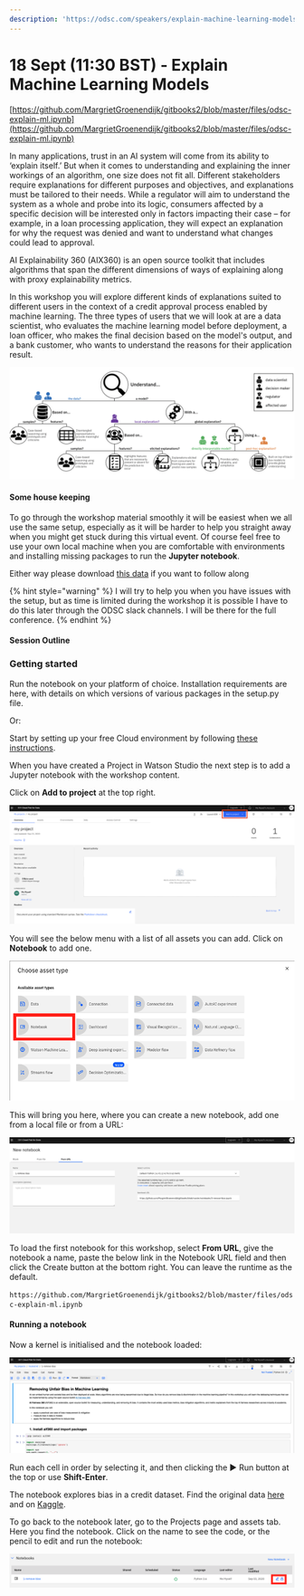 ```yaml
---
description: 'https://odsc.com/speakers/explain-machine-learning-models/'
---
```


# 18 Sept \(11:30 BST\) - Explain Machine Learning Models

[https://github.com/MargrietGroenendijk/gitbooks2/blob/master/files/odsc-explain-ml.ipynb](https://github.com/MargrietGroenendijk/gitbooks2/blob/master/files/odsc-explain-ml.ipynb)

In many applications, trust in an AI system will come from its ability to ‘explain itself.’ But when it comes to understanding and explaining the inner workings of an algorithm, one size does not fit all. Different stakeholders require explanations for different purposes and objectives, and explanations must be tailored to their needs. While a regulator will aim to understand the system as a whole and probe into its logic, consumers affected by a specific decision will be interested only in factors impacting their case – for example, in a loan processing application, they will expect an explanation for why the request was denied and want to understand what changes could lead to approval.

AI Explainability 360 \(AIX360\) is an open source toolkit that includes algorithms that span the different dimensions of ways of explaining along with proxy explainability metrics.

In this workshop you will explore different kinds of explanations suited to different users in the context of a credit approval process enabled by machine learning. The three types of users that we will look at are a data scientist, who evaluates the machine learning model before deployment, a loan officer, who makes the final decision based on the model's output, and a bank customer, who wants to understand the reasons for their application result.

![](.gitbook/assets/tree1.png)

#### 

#### Some house keeping

To go through the workshop material smoothly it will be easiest when we all use the same setup, especially as it will be harder to help you straight away when you might get stuck during this virtual event. Of course feel free to use your own local machine when you are comfortable with environments and installing missing packages to run the **Jupyter notebook**.

Either way please download [this data](https://community.fico.com/s/explainable-machine-learning-challenge?tabset-3158a=2) if you want to follow along

{% hint style="warning" %}
I will try to help you when you have issues with the setup, but as time is limited during the workshop it is possible I have to do this later through the ODSC slack channels. I will be there for the full conference.
{% endhint %}

#### Session Outline

### Getting started

Run the notebook on your platform of choice. Installation requirements are here, with details on which versions of various packages in the setup.py file. 

Or:

Start by setting up your free Cloud environment by following [these instructions](https://margriet-groenendijk.gitbook.io/odsc-2020/untitled).

When you have created a Project in Watson Studio the next step is to add a Jupyter notebook with the workshop content.

Click on **Add to project** at the top right.

![](.gitbook/assets/screenshot-2020-09-15-at-08.55.10.png)

You will see the below menu with a list of all assets you can add. Click on **Notebook** to add one.

![](.gitbook/assets/screenshot-2020-09-03-at-10.56.21.png)

This will bring you here, where you can create a new notebook, add one from a local file or from a URL:

![](.gitbook/assets/screenshot-2020-09-03-at-11.22.15.png)

To load the first notebook for this workshop, select **From URL**, give the notebook a name, paste the below link in the Notebook URL field and then click the Create button at the bottom right. You can leave the runtime as the default.

`https://github.com/MargrietGroenendijk/gitbooks2/blob/master/files/odsc-explain-ml.ipynb`

#### Running a notebook

Now a kernel is initialised and the notebook loaded:

![](.gitbook/assets/screenshot-2020-09-03-at-11.28.05.png)

Run each cell in order by selecting it, and then clicking the ▶︎ Run button at the top or use **Shift-Enter**.

The notebook explores bias in a credit dataset. Find the original data [here](https://archive.ics.uci.edu/ml/datasets/Statlog+%28German+Credit+Data%29) and on [Kaggle](https://www.kaggle.com/uciml/german-credit).

To go back to the notebook later, go to the Projects page and assets tab. Here you find the notebook. Click on the name to see the code, or the pencil to edit and run the notebook:

![](.gitbook/assets/screenshot-2020-09-03-at-12.00.01.png)

